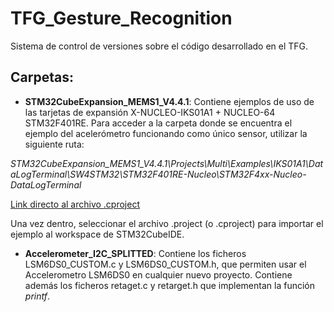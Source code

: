 # TFG_Gesture_Recognition
Sistema de control de versiones sobre el código desarrollado en el TFG.

## Carpetas:

* **STM32CubeExpansion_MEMS1_V4.4.1**: Contiene ejemplos de uso de las tarjetas de expansión X-NUCLEO-IKS01A1 + NUCLEO-64 STM32F401RE.
Para acceder a la carpeta donde se encuentra el ejemplo del acelerómetro funcionando como único sensor, utilizar la siguiente ruta:

*STM32CubeExpansion_MEMS1_V4.4.1\Projects\Multi\Examples\IKS01A1\DataLogTerminal\SW4STM32\STM32F401RE-Nucleo\STM32F4xx-Nucleo-DataLogTerminal*

[Link directo al archivo .cproject](https://github.com/juacuegut/TFG_Gesture_Recognition/tree/main/STM32CubeExpansion_MEMS1_V4.4.1/Projects/Multi/Examples/IKS01A1/DataLogExtended/SW4STM32/STM32F401RE-Nucleo)

Una vez dentro, seleccionar el archivo .project (o .cproject) para importar el ejemplo al workspace de STM32CubeIDE.

* **Accelerometer_I2C_SPLITTED**: Contiene los ficheros LSM6DS0_CUSTOM.c y LSM6DS0_CUSTOM.h, que permiten usar el Accelerometro LSM6DS0 en cualquier nuevo proyecto.
Contiene además los ficheros retaget.c y retarget.h que implementan la función *printf*.
